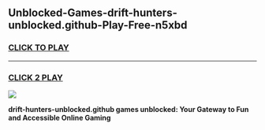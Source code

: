 
## Unblocked-Games-drift-hunters-unblocked.github-Play-Free-n5xbd
<h3>
<a href="https://premium76.site?title=drift-hunters-unblocked.github&ref=10A">CLICK TO PLAY</a></h3>
<hr>

<h3>
<a href="https://premium76.site?title=drift-hunters-unblocked.github&ref=10A">CLICK 2 PLAY</a>
  
</h3>

<a href="https://premium76.site?title=drift-hunters-unblocked.github&ref=10A"><img src="https://clearcache.store/games.png"></a>


**drift-hunters-unblocked.github games unblocked: Your Gateway to Fun and Accessible Online Gaming**
